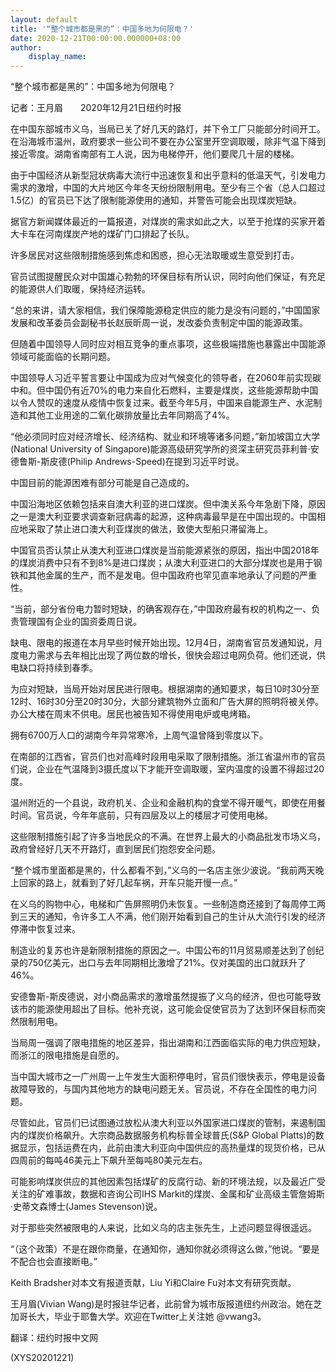 ```yaml
---
layout: default
title: '“整个城市都是黑的”：中国多地为何限电？'
date: 2020-12-21T00:00:00.000000+08:00
author:
    display_name: 
---
```


“整个城市都是黑的”：中国多地为何限电？

记者：王月眉　　2020年12月21日纽约时报

在中国东部城市义乌，当局已关了好几天的路灯，并下令工厂只能部分时间开工。在沿海城市温州，政府要求一些公司不要在办公室里开空调取暖，除非气温下降到接近零度。湖南省南部有工人说，因为电梯停开，他们要爬几十层的楼梯。

由于中国经济从新型冠状病毒大流行中迅速恢复和出乎意料的低温天气，引发电力需求的激增，中国的大片地区今年冬天纷纷限制用电。至少有三个省（总人口超过1.5亿）的官员已下达了限制能源使用的通知，并警告可能会出现煤炭短缺。

据官方新闻媒体最近的一篇报道，对煤炭的需求如此之大，以至于抢煤的买家开着大卡车在河南煤炭产地的煤矿门口排起了长队。

许多居民对这些限制措施感到焦虑和困惑，担心无法取暖或生意受到打击。

官员试图提醒民众对中国雄心勃勃的环保目标有所认识，同时向他们保证，有充足的能源供人们取暖，保持经济运转。

“总的来讲，请大家相信，我们保障能源稳定供应的能力是没有问题的，”中国国家发展和改革委员会副秘书长赵辰昕周一说，发改委负责制定中国的能源政策。

但随着中国领导人同时应对相互竞争的重点事项，这些极端措施也暴露出中国能源领域可能面临的长期问题。

中国领导人习近平誓言要让中国成为应对气候变化的领导者，在2060年前实现碳中和。但中国仍有近70%的电力来自化石燃料，主要是煤炭，这些能源帮助中国以令人赞叹的速度从疫情中恢复过来。截至今年5月，中国来自能源生产、水泥制造和其他工业用途的二氧化碳排放量比去年同期高了4%。

“他必须同时应对经济增长、经济结构、就业和环境等诸多问题，”新加坡国立大学(National University of Singapore)能源高级研究学所的资深主研究员菲利普·安德鲁斯-斯皮德(Philip Andrews-Speed)在提到习近平时说。

中国目前的能源困难有部分可能是自己造成的。

中国沿海地区依赖包括来自澳大利亚的进口煤炭。但中澳关系今年急剧下降，原因之一是澳大利亚要求调查新冠病毒的起源，这种病毒最早是在中国出现的。中国相应地采取了禁止进口澳大利亚煤炭的做法，致使大型船只滞留海上。

中国官员否认禁止从澳大利亚进口煤炭是当前能源紧张的原因，指出中国2018年的煤炭消费中只有不到8%是进口煤炭；从澳大利亚进口的大部分煤炭也是用于钢铁和其他金属的生产，而不是发电。但中国政府也罕见直率地承认了问题的严重性。

“当前，部分省份电力暂时短缺，的确客观存在，”中国政府最有权的机构之一、负责管理国有企业的国资委周日说。

缺电、限电的报道在本月早些时候开始出现。12月4日，湖南省官员发通知说，月度电力需求与去年相比出现了两位数的增长，很快会超过电网负荷。他们还说，供电缺口将持续到春季。

为应对短缺，当局开始对居民进行限电。根据湖南的通知要求，每日10时30分至12时、16时30分至20时30分，大部分建筑物外立面和广告大屏的照明将被关停。办公大楼在周末不供电。居民也被告知不得使用电炉或电烤箱。

拥有6700万人口的湖南今年异常寒冷，上周气温曾降到零度以下。

在南部的江西省，官员们也对高峰时段用电采取了限制措施。浙江省温州市的官员们说，企业在气温降到3摄氏度以下才能开空调取暖，室内温度的设置不得超过20度。

温州附近的一个县说，政府机关、企业和金融机构的食堂不得开暖气，即使在用餐时间。官员说，今年年底前，只有四层及以上的楼层才可使用电梯。

这些限制措施引起了许多当地民众的不满。在世界上最大的小商品批发市场义乌，政府曾经好几天不开路灯，直到居民们抱怨安全问题。

“整个城市里面都是黑的，什么都看不到，”义乌的一名店主张少波说。“我前两天晚上回家的路上，就看到了好几起车祸，开车只能开慢一点。”

在义乌的购物中心，电梯和广告屏照明仍未恢复。一些制造商还接到了每周停工两到三天的通知，令许多工人不满，他们刚开始看到自己的生计从大流行引发的经济停滞中恢复过来。

制造业的复苏也许是新限制措施的原因之一。中国公布的11月贸易顺差达到了创纪录的750亿美元，出口与去年同期相比激增了21%。仅对美国的出口就跃升了46%。

安德鲁斯-斯皮德说，对小商品需求的激增虽然提振了义乌的经济，但也可能导致该市的能源使用超出了目标。他补充说，这可能会促使官员为了达到环保目标而突然限制用电。

当局周一强调了限电措施的地区差异，指出湖南和江西面临实际的电力供应短缺，而浙江的限电措施是自愿的。

当中国大城市之一广州周一上午发生大面积停电时，官员们很快表示，停电是设备故障导致的，与国内其他地方的缺电问题无关。官员说，不存在全国性的电力问题。

尽管如此，官员们已试图通过放松从澳大利亚以外国家进口煤炭的管制，来遏制国内的煤炭价格飙升。大宗商品数据服务机构标普全球普氏(S&P Global Platts)的数据显示，包括运费在内，此前由澳大利亚向中国供应的高热量煤的现货价格，已从四周前的每吨46美元上下飙升至每吨80美元左右。

可能影响煤炭供应的其他因素包括煤矿的反腐行动、新的环境法规，以及最近广受关注的矿难事故，数据和咨询公司IHS Markit的煤炭、金属和矿业高级主管詹姆斯·史蒂文森博士(James Stevenson)说。

对于那些突然被限电的人来说，比如义乌的店主张先生，上述问题显得很遥远。

“（这个政策）不是在跟你商量，在通知你，通知你就必须得这么做，”他说。“要是不配合也会直接断电。”

Keith Bradsher对本文有报道贡献，Liu Yi和Claire Fu对本文有研究贡献。

王月眉(Vivian Wang)是时报驻华记者，此前曾为城市版报道纽约州政治。她在芝加哥长大，毕业于耶鲁大学。欢迎在Twitter上关注她 @vwang3。

翻译：纽约时报中文网

(XYS20201221)


